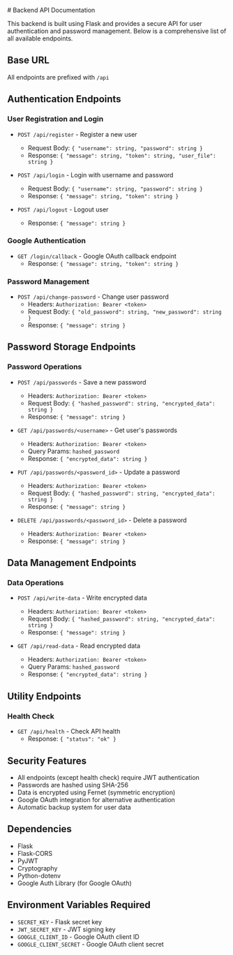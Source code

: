  # Backend API Documentation

This backend is built using Flask and provides a secure API for user authentication and password management. Below is a comprehensive list of all available endpoints.

## Base URL
All endpoints are prefixed with `/api`

## Authentication Endpoints

### User Registration and Login
- `POST /api/register` - Register a new user
  - Request Body: `{ "username": string, "password": string }`
  - Response: `{ "message": string, "token": string, "user_file": string }`

- `POST /api/login` - Login with username and password
  - Request Body: `{ "username": string, "password": string }`
  - Response: `{ "message": string, "token": string }`

- `POST /api/logout` - Logout user
  - Response: `{ "message": string }`

### Google Authentication
- `GET /login/callback` - Google OAuth callback endpoint
  - Response: `{ "message": string, "token": string }`

### Password Management
- `POST /api/change-password` - Change user password
  - Headers: `Authorization: Bearer <token>`
  - Request Body: `{ "old_password": string, "new_password": string }`
  - Response: `{ "message": string }`

## Password Storage Endpoints

### Password Operations
- `POST /api/passwords` - Save a new password
  - Headers: `Authorization: Bearer <token>`
  - Request Body: `{ "hashed_password": string, "encrypted_data": string }`
  - Response: `{ "message": string }`

- `GET /api/passwords/<username>` - Get user's passwords
  - Headers: `Authorization: Bearer <token>`
  - Query Params: `hashed_password`
  - Response: `{ "encrypted_data": string }`

- `PUT /api/passwords/<password_id>` - Update a password
  - Headers: `Authorization: Bearer <token>`
  - Request Body: `{ "hashed_password": string, "encrypted_data": string }`
  - Response: `{ "message": string }`

- `DELETE /api/passwords/<password_id>` - Delete a password
  - Headers: `Authorization: Bearer <token>`
  - Response: `{ "message": string }`

## Data Management Endpoints

### Data Operations
- `POST /api/write-data` - Write encrypted data
  - Headers: `Authorization: Bearer <token>`
  - Request Body: `{ "hashed_password": string, "encrypted_data": string }`
  - Response: `{ "message": string }`

- `GET /api/read-data` - Read encrypted data
  - Headers: `Authorization: Bearer <token>`
  - Query Params: `hashed_password`
  - Response: `{ "encrypted_data": string }`

## Utility Endpoints

### Health Check
- `GET /api/health` - Check API health
  - Response: `{ "status": "ok" }`

## Security Features
- All endpoints (except health check) require JWT authentication
- Passwords are hashed using SHA-256
- Data is encrypted using Fernet (symmetric encryption)
- Google OAuth integration for alternative authentication
- Automatic backup system for user data

## Dependencies
- Flask
- Flask-CORS
- PyJWT
- Cryptography
- Python-dotenv
- Google Auth Library (for Google OAuth)

## Environment Variables Required
- `SECRET_KEY` - Flask secret key
- `JWT_SECRET_KEY` - JWT signing key
- `GOOGLE_CLIENT_ID` - Google OAuth client ID
- `GOOGLE_CLIENT_SECRET` - Google OAuth client secret
